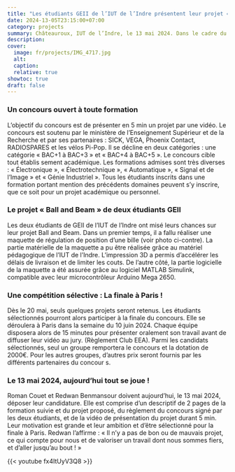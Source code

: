 ```yaml
---
title: "Les étudiants GEII de l’IUT de l’Indre présentent leur projet « Ball and Beam » au concours national du club EEA"
date: 2024-13-05T23:15:00+07:00
category: projects
summary: Châteauroux, IUT de l’Indre, le 13 mai 2024. Dans le cadre du concours « Mon projet en 5 min » du club EEA, les deux étudiants Roman Couet et Redwan Benmansour déposent aujourd’hui leur candidature vidéo. Leur objectif ':' remporter le concours et la dotation de 2000€.
description:
cover:
  image: fr/projects/IMG_4717.jpg
  alt:
  caption:
  relative: true
showtoc: true
draft: false
---
```


### Un concours ouvert à toute formation
L’objectif du concours est de présenter en 5 min un projet par une vidéo. Le concours est soutenu par le ministère de l’Enseignement Supérieur et de la Recherche et par ses partenaires : SICK, VEGA, Phoenix Contact, RADIOSPARES et les vélos Pi-Pop. Il se décline en deux catégories : une catégorie « BAC+1 à BAC+3 » et « BAC+4 à BAC+5 ». Le concours cible tout établis sement académique. Les formations admises sont très diverses : « Électronique », « Électrotechnique », « Automatique », « Signal et de l’Image » et « Génie Industriel ». Tous les étudiants inscrits dans une formation portant mention des précédents domaines peuvent s’y inscrire, que ce soit pour un projet académique ou personnel.
### Le projet « Ball and Beam » de deux étudiants GEII
Les deux étudiants de GEII de l’IUT de l’Indre ont misé leurs chances sur leur projet Ball and Beam. Dans un premier temps, il a fallu réaliser une maquette de régulation de position d’une bille (voir photo ci-contre). La partie matérielle de la maquette a pu être réalisée grâce au matériel pédagogique de l’IUT de l’Indre. L’impression 3D a permis d’accélérer les délais de livraison et de limiter les couts. De l’autre côté, la partie logicielle de la maquette a été assurée grâce au logiciel MATLAB Simulink, compatible avec leur microcontrôleur Arduino Mega 2650.
### Une compétition sélective : La finale à Paris !
Dès le 20 mai, seuls quelques projets seront retenus. Les étudiants sélectionnés pourront alors participer à la finale du concours. Elle se déroulera à Paris dans la semaine du 10 juin 2024. Chaque équipe disposera alors de 15 minutes pour présenter oralement son travail avant de diffuser leur vidéo au jury. (Règlement Club EEA). Parmi les candidats sélectionnés, seul un groupe remportera le concours et la dotation de 2000€. Pour les autres groupes, d’autres prix seront fournis par les différents partenaires du concour s.
### Le 13 mai 2024, aujourd’hui tout se joue !
Roman Couet et Redwan Benmansour doivent aujourd’hui, le 13 mai 2024, déposer leur candidature. Elle est comprise d’un descriptif de 2 pages de la formation suivie et du projet proposé, du règlement du concours signé par les deux étudiants, et de la vidéo de présentation du projet durant 5 min. Leur motivation est grande et leur ambition et d’être sélectionné pour la finale à Paris. Redwan l’affirme : « Il n’y a pas de bon ou de mauvais projet, ce qui compte pour nous et de valoriser un travail dont nous sommes fiers, et d’aller jusqu’au bout ! »

{{< youtube fx4ItUyV3Q8 >}}
